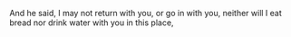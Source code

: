 And he said, I may not return with you, or go in with you, neither will I eat bread nor drink water with you in this place,
